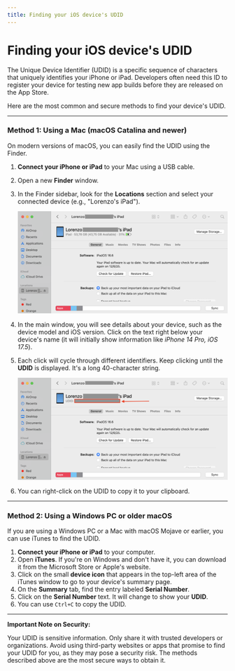 ```yaml
---
title: Finding your iOS device's UDID
---
```


# Finding your iOS device's UDID

The Unique Device Identifier (UDID) is a specific sequence of characters that uniquely identifies your iPhone or iPad. Developers often need this ID to register your device for testing new app builds before they are released on the App Store.

Here are the most common and secure methods to find your device's UDID.

---

### Method 1: Using a Mac (macOS Catalina and newer)

On modern versions of macOS, you can easily find the UDID using the Finder.

1.  **Connect your iPhone or iPad** to your Mac using a USB cable.
2.  Open a new **Finder** window.
3.  In the Finder sidebar, look for the **Locations** section and select your connected device (e.g., "Lorenzo's iPad").

    ![iPad in Finder](../assets/ios/UDID/finder-1.png "iPad's details in Finder")

4.  In the main window, you will see details about your device, such as the device model and iOS version. Click on the text right below your device's name (it will initially show information like *iPhone 14 Pro, iOS 17.5*).
5.  Each click will cycle through different identifiers. Keep clicking until the **UDID** is displayed. It's a long 40-character string.

    ![UDID in Finder](../assets/ios/UDID/finder-2.png "iPad's UDID in Finder")

6.  You can right-click on the UDID to copy it to your clipboard.


---

### Method 2: Using a Windows PC or older macOS

If you are using a Windows PC or a Mac with macOS Mojave or earlier, you can use iTunes to find the UDID.

1.  **Connect your iPhone or iPad** to your computer.
2.  Open **iTunes**. If you're on Windows and don't have it, you can download it from the Microsoft Store or Apple's website.
3.  Click on the small **device icon** that appears in the top-left area of the iTunes window to go to your device's summary page.
4.  On the **Summary** tab, find the entry labeled **Serial Number**.
5.  Click on the **Serial Number** text. It will change to show your **UDID**.
6.  You can use `Ctrl+C` to copy the UDID.

---

**Important Note on Security:**

Your UDID is sensitive information. Only share it with trusted developers or organizations. Avoid using third-party websites or apps that promise to find your UDID for you, as they may pose a security risk. The methods described above are the most secure ways to obtain it.
